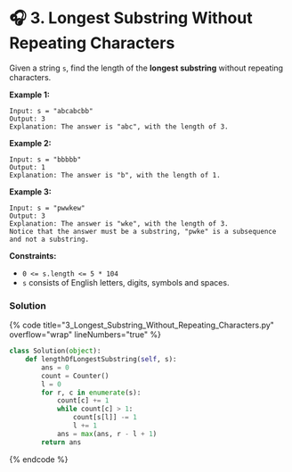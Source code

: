 # 🎧 3. Longest Substring Without Repeating Characters

Given a string `s`, find the length of the **longest substring** without repeating characters.

**Example 1:**

```
Input: s = "abcabcbb"
Output: 3
Explanation: The answer is "abc", with the length of 3.
```

**Example 2:**

```
Input: s = "bbbbb"
Output: 1
Explanation: The answer is "b", with the length of 1.
```

**Example 3:**

```
Input: s = "pwwkew"
Output: 3
Explanation: The answer is "wke", with the length of 3.
Notice that the answer must be a substring, "pwke" is a subsequence and not a substring.
```

**Constraints:**

* `0 <= s.length <= 5 * 104`
* `s` consists of English letters, digits, symbols and spaces.

### Solution

{% code title="3_Longest_Substring_Without_Repeating_Characters.py" overflow="wrap" lineNumbers="true" %}
```python
class Solution(object):
    def lengthOfLongestSubstring(self, s):
        ans = 0
        count = Counter()
        l = 0
        for r, c in enumerate(s):
            count[c] += 1
            while count[c] > 1:
                count[s[l]] -= 1
                l += 1
            ans = max(ans, r - l + 1)
        return ans
```
{% endcode %}
